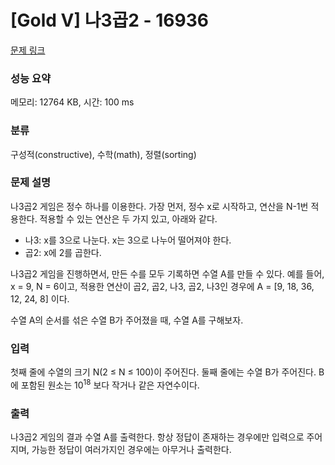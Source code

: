 # [Gold V] 나3곱2 - 16936 

[문제 링크](https://www.acmicpc.net/problem/16936) 

### 성능 요약

메모리: 12764 KB, 시간: 100 ms

### 분류

구성적(constructive), 수학(math), 정렬(sorting)

### 문제 설명

<p>나3곱2 게임은 정수 하나를 이용한다. 가장 먼저, 정수 x로 시작하고, 연산을 N-1번 적용한다. 적용할 수 있는 연산은 두 가지 있고, 아래와 같다.</p>

<ul>
	<li>나3: x를 3으로 나눈다. x는 3으로 나누어 떨어져야 한다.</li>
	<li>곱2: x에 2를 곱한다.</li>
</ul>

<p>나3곱2 게임을 진행하면서, 만든 수를 모두 기록하면 수열 A를 만들 수 있다. 예를 들어, x = 9, N = 6이고, 적용한 연산이 곱2, 곱2, 나3, 곱2, 나3인 경우에 A = [9, 18, 36, 12, 24, 8] 이다.</p>

<p>수열 A의 순서를 섞은 수열 B가 주어졌을 때, 수열 A를 구해보자.</p>

### 입력 

 <p>첫째 줄에 수열의 크기 N(2 ≤ N ≤ 100)이 주어진다. 둘째 줄에는 수열 B가 주어진다. B에 포함된 원소는 10<sup>18</sup> 보다 작거나 같은 자연수이다.</p>

### 출력 

 <p>나3곱2 게임의 결과 수열 A를 출력한다. 항상 정답이 존재하는 경우에만 입력으로 주어지며, 가능한 정답이 여러가지인 경우에는 아무거나 출력한다.</p>


